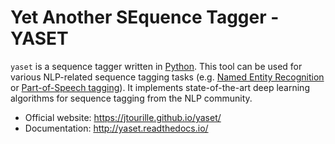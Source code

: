 # Yet Another SEquence Tagger - YASET

`yaset` is a sequence tagger written in [Python](https://www.python.org/). This tool can be used for various NLP-related sequence tagging tasks (e.g. [Named Entity Recognition](https://en.wikipedia.org/wiki/Named-entity_recognition) or [Part-of-Speech tagging](https://en.wikipedia.org/wiki/Part-of-speech_tagging)). It implements state-of-the-art deep learning algorithms for sequence tagging from the NLP community.

* Official website: https://jtourille.github.io/yaset/
* Documentation: http://yaset.readthedocs.io/
